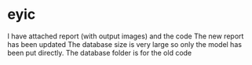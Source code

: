 # eyic
I have attached report (with output images) and the code
The new report has been updated
The database size is very large so only the model has been put directly.
The database folder is for the old code
